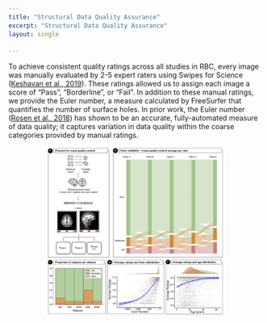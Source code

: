 ```yaml
---
title: "Structural Data Quality Assurance"
excerpt: "Structural Data Quality Assurance"
layout: single

---
```


To achieve consistent quality ratings across all studies in RBC, every image was manually evaluated by 2-5 expert raters using Swipes for Science ([Keshavan et al., 2019](https://pubmed.ncbi.nlm.nih.gov/31139070/)). These ratings allowed us to assign each image a score of “Pass”, “Borderline”, or “Fail”. In addition to these manual ratings, we provide the Euler number, a measure calculated by FreeSurfer that quantifies the number of surface holes. In prior work, the Euler number ([Rosen et al., 2018](https://pubmed.ncbi.nlm.nih.gov/29278774/)) has shown to be an accurate, fully-automated measure of data quality; it captures variation in data quality within the coarse categories provided by manual ratings.

<div style="text-align: center;">
     <img src="/assets/images/misc/Figure_T1-QA_v2.png" width="70%" height="auto" />
</div>

